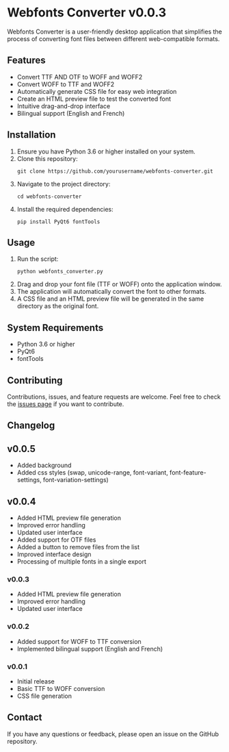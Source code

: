 # Webfonts Converter v0.0.3

Webfonts Converter is a user-friendly desktop application that simplifies the process of converting font files between different web-compatible formats.

## Features

- Convert TTF AND OTF to WOFF and WOFF2
- Convert WOFF to TTF and WOFF2
- Automatically generate CSS file for easy web integration
- Create an HTML preview file to test the converted font
- Intuitive drag-and-drop interface
- Bilingual support (English and French)

## Installation

1. Ensure you have Python 3.6 or higher installed on your system.
2. Clone this repository:
   ```
   git clone https://github.com/yourusername/webfonts-converter.git
   ```
3. Navigate to the project directory:
   ```
   cd webfonts-converter
   ```
4. Install the required dependencies:
   ```
   pip install PyQt6 fontTools
   ```

## Usage

1. Run the script:
   ```
   python webfonts_converter.py
   ```
2. Drag and drop your font file (TTF or WOFF) onto the application window.
3. The application will automatically convert the font to other formats.
4. A CSS file and an HTML preview file will be generated in the same directory as the original font.


## System Requirements

- Python 3.6 or higher
- PyQt6
- fontTools

## Contributing

Contributions, issues, and feature requests are welcome. Feel free to check the [issues page](https://github.com/dorianmongel/webfonts_converter/issues) if you want to contribute.


## Changelog

## v0.0.5
- Added background
- Added css styles (swap, unicode-range, font-variant, font-feature-settings, font-variation-settings)

## v0.0.4
- Added HTML preview file generation
- Improved error handling
- Updated user interface
- Added support for OTF files
- Added a button to remove files from the list
- Improved interface design
- Processing of multiple fonts in a single export

### v0.0.3
- Added HTML preview file generation
- Improved error handling
- Updated user interface

### v0.0.2
- Added support for WOFF to TTF conversion
- Implemented bilingual support (English and French)

### v0.0.1
- Initial release
- Basic TTF to WOFF conversion
- CSS file generation

## Contact

If you have any questions or feedback, please open an issue on the GitHub repository.